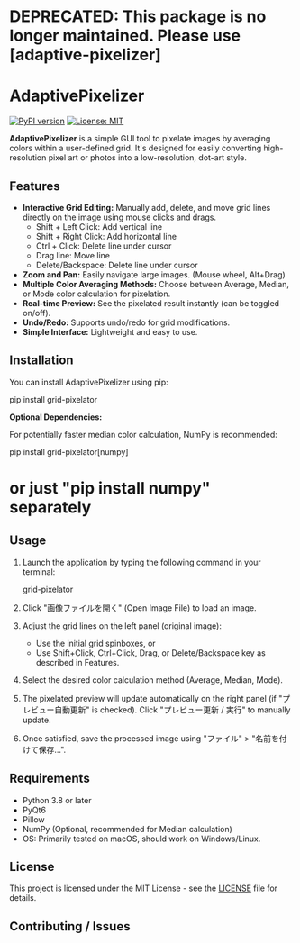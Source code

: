 # DEPRECATED: This package is no longer maintained. Please use [adaptive-pixelizer]

# AdaptivePixelizer

[![PyPI version](https://badge.fury.io/py/grid-pixelator.svg)](https://badge.fury.io/py/grid-pixelator) <!-- 公開後に確認 -->
[![License: MIT](https://img.shields.io/badge/License-MIT-yellow.svg)](https://opensource.org/licenses/MIT)

**AdaptivePixelizer** is a simple GUI tool to pixelate images by averaging colors within a user-defined grid. It's designed for easily converting high-resolution pixel art or photos into a low-resolution, dot-art style.

<!-- ![Screenshot](path/to/your/screenshot.png) --> <!-- GitHub等に画像を置いてパスを指定 -->

## Features

*   **Interactive Grid Editing:** Manually add, delete, and move grid lines directly on the image using mouse clicks and drags.
    *   Shift + Left Click: Add vertical line
    *   Shift + Right Click: Add horizontal line
    *   Ctrl + Click: Delete line under cursor
    *   Drag line: Move line
    *   Delete/Backspace: Delete line under cursor
*   **Zoom and Pan:** Easily navigate large images. (Mouse wheel, Alt+Drag)
*   **Multiple Color Averaging Methods:** Choose between Average, Median, or Mode color calculation for pixelation.
*   **Real-time Preview:** See the pixelated result instantly (can be toggled on/off).
*   **Undo/Redo:** Supports undo/redo for grid modifications.
*   **Simple Interface:** Lightweight and easy to use.

## Installation

You can install AdaptivePixelizer using pip:

pip install grid-pixelator

**Optional Dependencies:**

For potentially faster median color calculation, NumPy is recommended:

pip install grid-pixelator[numpy]
# or just "pip install numpy" separately

## Usage

1.  Launch the application by typing the following command in your terminal:

    grid-pixelator

2.  Click "画像ファイルを開く" (Open Image File) to load an image.
3.  Adjust the grid lines on the left panel (original image):
    *   Use the initial grid spinboxes, or
    *   Use Shift+Click, Ctrl+Click, Drag, or Delete/Backspace key as described in Features.
4.  Select the desired color calculation method (Average, Median, Mode).
5.  The pixelated preview will update automatically on the right panel (if "プレビュー自動更新" is checked). Click "プレビュー更新 / 実行" to manually update.
6.  Once satisfied, save the processed image using "ファイル" > "名前を付けて保存...".

## Requirements

*   Python 3.8 or later
*   PyQt6
*   Pillow
*   NumPy (Optional, recommended for Median calculation)
*   OS: Primarily tested on macOS, should work on Windows/Linux.

## License

This project is licensed under the MIT License - see the [LICENSE](LICENSE) file for details.

## Contributing / Issues

<!-- If you find any bugs or have suggestions, please open an issue on the [GitHub Issues page](link/to/your/github/issues) (if available). -->